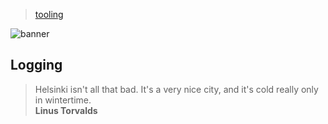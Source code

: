 > [tooling](../)

![banner](/go/photos/banner.png)

## Logging

> Helsinki isn't all that bad.  It's a very nice city, and it's cold really only in wintertime.  
> **Linus Torvalds**

